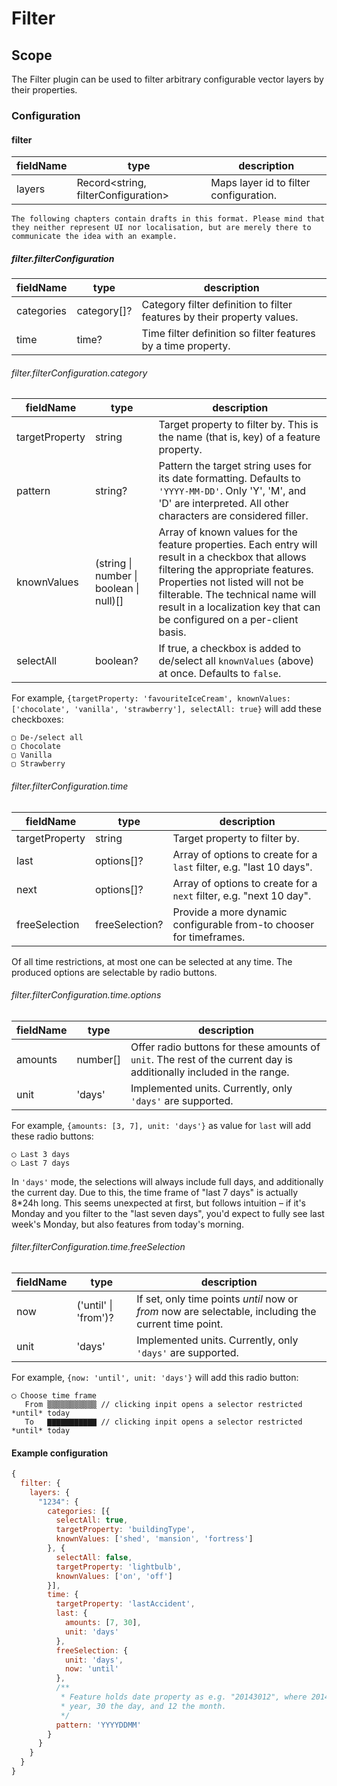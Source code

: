 # Filter

## Scope

The Filter plugin can be used to filter arbitrary configurable vector layers by their properties.

### Configuration

#### filter

| fieldName | type | description |
| - | - | - |
| layers | Record<string, filterConfiguration> | Maps layer id to filter configuration. |

```
The following chapters contain drafts in this format. Please mind that they neither represent UI nor localisation, but are merely there to communicate the idea with an example.
```

##### filter.filterConfiguration

| fieldName | type | description |
| - | - | - |
| categories | category[]? | Category filter definition to filter features by their property values. |
| time | time? | Time filter definition so filter features by a time property. |

###### filter.filterConfiguration.category

| fieldName | type | description |
| - | - | - |
| targetProperty | string | Target property to filter by. This is the name (that is, key) of a feature property. |
| pattern | string? | Pattern the target string uses for its date formatting. Defaults to `'YYYY-MM-DD'`. Only 'Y', 'M', and 'D' are interpreted. All other characters are considered filler. |
| knownValues | (string \| number \| boolean \| null)[] | Array of known values for the feature properties. Each entry will result in a checkbox that allows filtering the appropriate features. Properties not listed will not be filterable. The technical name will result in a localization key that can be configured on a per-client basis. |
| selectAll | boolean? | If true, a checkbox is added to de/select all `knownValues` (above) at once. Defaults to `false`. |

For example, `{targetProperty: 'favouriteIceCream', knownValues: ['chocolate', 'vanilla', 'strawberry'], selectAll: true}` will add these checkboxes:

```
▢ De-/select all
▢ Chocolate
▢ Vanilla
▢ Strawberry
```

###### filter.filterConfiguration.time

| fieldName | type | description |
| - | - | - |
| targetProperty | string | Target property to filter by. |
| last | options[]? | Array of options to create for a `last` filter, e.g. "last 10 days". |
| next | options[]? | Array of options to create for a `next` filter, e.g. "next 10 day". |
| freeSelection | freeSelection? | Provide a more dynamic configurable from-to chooser for timeframes. |

Of all time restrictions, at most one can be selected at any time. The produced options are selectable by radio buttons.

###### filter.filterConfiguration.time.options

| fieldName | type | description |
| - | - | - |
| amounts | number[] | Offer radio buttons for these amounts of `unit`. The rest of the current day is additionally included in the range. |
| unit | 'days' | Implemented units. Currently, only `'days'` are supported. |

For example, `{amounts: [3, 7], unit: 'days'}` as value for `last` will add these radio buttons:

```
◯ Last 3 days
◯ Last 7 days
```

In `'days'` mode, the selections will always include full days, and additionally the current day. Due to this, the time frame of "last 7 days" is actually 8*24h long. This seems unexpected at first, but follows intuition – if it's Monday and you filter to the "last seven days", you'd expect to fully see last week's Monday, but also features from today's morning.

###### filter.filterConfiguration.time.freeSelection

| fieldName | type | description |
| - | - | - |
| now | ('until' \| 'from')? | If set, only time points *until* now or *from* now are selectable, including the current time point. |
| unit | 'days' | Implemented units. Currently, only `'days'` are supported. |

For example, `{now: 'until', unit: 'days'}` will add this radio button:

```
◯ Choose time frame
   From ▒▒▒▒▒▒▒▒▒▒▒ // clicking inpit opens a selector restricted *until* today
   To   ▇▇▇▇▇▇▇▇▇▇▇ // clicking inpit opens a selector restricted *until* today
```

#### Example configuration

```js
{
  filter: {
    layers: {
      "1234": {
        categories: [{
          selectAll: true,
          targetProperty: 'buildingType',
          knownValues: ['shed', 'mansion', 'fortress']
        }, {
          selectAll: false,
          targetProperty: 'lightbulb',
          knownValues: ['on', 'off']
        }],
        time: {
          targetProperty: 'lastAccident',
          last: {
            amounts: [7, 30],
            unit: 'days'
          },
          freeSelection: {
            unit: 'days',
            now: 'until'
          },
          /**
           * Feature holds date property as e.g. "20143012", where 2014 is the
           * year, 30 the day, and 12 the month.
           */
          pattern: 'YYYYDDMM'
        }
      }
    }
  }
}
```

